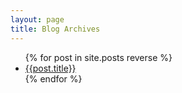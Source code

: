 ```yaml
---
layout: page
title: Blog Archives
---
```


<div class="archives">
  <ul>
    {% for post in site.posts reverse %}
    	<li><a href="{{post.url}}">{{post.title}}</a></li>
    {% endfor %}
  </ul>
</div>